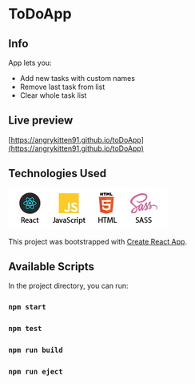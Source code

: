 
# ToDoApp

## Info

App lets you:

* Add new tasks with custom names
* Remove last task from list
* Clear whole task list

## Live preview

[https://angrykitten91.github.io/toDoApp](https://angrykitten91.github.io/toDoApp)

## Technologies Used

<img alt="technologies logos" src="tech_md.png" style="max-width:100%;">

This project was bootstrapped with [Create React App](https://github.com/facebook/create-react-app).

## Available Scripts

In the project directory, you can run:

### `npm start`

### `npm test`

### `npm run build`

### `npm run eject`
